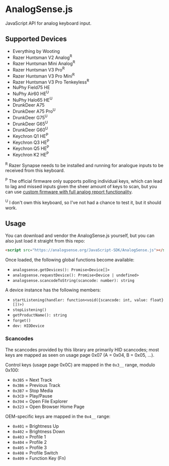 # AnalogSense.js

JavaScript API for analog keyboard input.

## Supported Devices

- Everything by Wooting
- Razer Huntsman V2 Analog<sup>R</sup>
- Razer Huntsman Mini Analog<sup>R</sup>
- Razer Huntsman V3 Pro<sup>R</sup>
- Razer Huntsman V3 Pro Mini<sup>R</sup>
- Razer Huntsman V3 Pro Tenkeyless<sup>R</sup>
- NuPhy Field75 HE
- NuPhy Air60 HE<sup>U</sup>
- NuPhy Halo65 HE<sup>U</sup>
- DrunkDeer A75
- DrunkDeer A75 Pro<sup>U</sup>
- DrunkDeer G75<sup>U</sup>
- DrunkDeer G65<sup>U</sup>
- DrunkDeer G60<sup>U</sup>
- Keychron Q1 HE<sup>P</sup>
- Keychron Q3 HE<sup>P</sup>
- Keychron Q5 HE<sup>P</sup>
- Keychron K2 HE<sup>P</sup>

<sup>R</sup> Razer Synapse needs to be installed and running for analogue inputs to be received from this keyboard.

<sup>P</sup> The official firmware only supports polling individual keys, which can lead to lag and missed inputs given the sheer amount of keys to scan, but you can use [custom firmware with full analog report functionality](https://analogsense.org/firmware/).

<sup>U</sup> I don't own this keyboard, so I've not had a chance to test it, but it should work.

## Usage

You can download and vendor the AnalogSense.js yourself, but you can also just load it straight from this repo:
```html
<script src="https://analogsense.org/JavaScript-SDK/AnalogSense.js"></script>
```

Once loaded, the following global functions become available:
- `analogsense.getDevices(): Promise<Device[]>`
- `analogsense.requestDevice(): Promise<Device | undefined>`
- `analogsense.scancodeToString(scancode: number): string`

A device instance has the following members:
- `startListening(handler: function<void({scancode: int, value: float}[])>)`
- `stopListening()`
- `getProductName(): string`
- `forget()`
- `dev: HIDDevice`

### Scancodes

The scancodes provided by this library are primarily HID scancodes; most keys are mapped as seen on usage page 0x07 (A = 0x04, B = 0x05, ...).

Control keys (usage page 0x0C) are mapped in the `0x3__` range, modulo 0x100:
- `0x3B5` = Next Track
- `0x3B6` = Previous Track 
- `0x3B7` = Stop Media
- `0x3CD` = Play/Pause
- `0x394` = Open File Explorer
- `0x323` = Open Browser Home Page

OEM-specific keys are mapped in the `0x4__` range:
- `0x401` = Brightness Up
- `0x402` = Brightness Down
- `0x403` = Profile 1
- `0x404` = Profile 2
- `0x405` = Profile 3
- `0x408` = Profile Switch
- `0x409` = Function Key (Fn)
